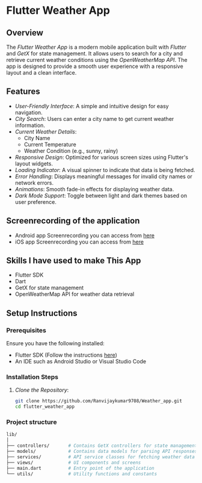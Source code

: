 # Flutter Weather App

## Overview

The *Flutter Weather App* is a modern mobile application built with *Flutter* and *GetX* for state management. It allows users to search for a city and retrieve current weather conditions using the *OpenWeatherMap API*. The app is designed to provide a smooth user experience with a responsive layout and a clean interface.

## Features

- *User-Friendly Interface*: A simple and intuitive design for easy navigation.
- *City Search*: Users can enter a city name to get current weather information.
- *Current Weather Details*:
  - City Name
  - Current Temperature
  - Weather Condition (e.g., sunny, rainy)
- *Responsive Design*: Optimized for various screen sizes using Flutter's layout widgets.
- *Loading Indicator*: A visual spinner to indicate that data is being fetched.
- *Error Handling*: Displays meaningful messages for invalid city names or network errors.
- *Animations*: Smooth fade-in effects for displaying weather data.
- *Dark Mode Support*: Toggle between light and dark themes based on user preference.

## Screenrecording of the application
- Android app Screenrecording you can access from [here](https://drive.google.com/file/d/1ugsdUeeswPa9xHPm7m5ESEPj1DqmQR1j/view?usp=sharing)
- iOS app Screenrecording you can access from [here](https://drive.google.com/file/d/12FvNxXJv3wAwgXAPzdEZHsAwIq8z0aDH/view?usp=sharing)

## Skills I have used to make This App

- Flutter SDK
- Dart
- GetX for state management
- OpenWeatherMap API for weather data retrieval

## Setup Instructions

### Prerequisites

Ensure you have the following installed:

- Flutter SDK (Follow the instructions [here](https://flutter.dev/docs/get-started/install))
- An IDE such as Android Studio or Visual Studio Code

### Installation Steps

1. *Clone the Repository*:
   ```bash
   git clone https://github.com/Ranvijaykumar9708/Weather_app.git
   cd flutter_weather_app

### Project structure
```bash
lib/
│
├── controllers/       # Contains GetX controllers for state management
├── models/            # Contains data models for parsing API responses
├── services/          # API service classes for fetching weather data
├── views/             # UI components and screens
├── main.dart          # Entry point of the application
└── utils/             # Utility functions and constants